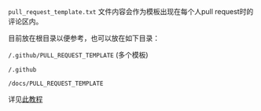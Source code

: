 `pull_request_template.txt` 文件内容会作为模板出现在每个人pull request时的评论区内。

目前放在根目录以便参考，也可以放在如下目录： 

`/.github/PULL_REQUEST_TEMPLATE` (多个模板)

`/.github`

`/docs/PULL_REQUEST_TEMPLATE`

详见[此教程](https://help.github.com/articles/creating-a-pull-request-template-for-your-repository/)
